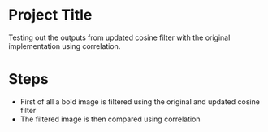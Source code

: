 # Project Title

Testing out the outputs from updated cosine filter with the original implementation using correlation.

# Steps
- First of all a bold image is filtered using the original and updated cosine filter
- The filtered image is then compared using correlation
